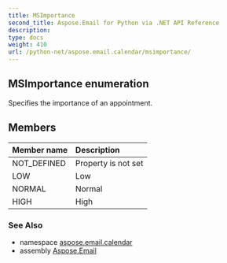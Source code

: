 ```yaml
---
title: MSImportance
second_title: Aspose.Email for Python via .NET API Reference
description: 
type: docs
weight: 410
url: /python-net/aspose.email.calendar/msimportance/
---
```


## MSImportance enumeration

Specifies the importance of an appointment.

## Members
| Member name | Description |
| :- | :- |
|NOT_DEFINED|Property is not set|
|LOW|Low|
|NORMAL|Normal|
|HIGH|High|

### See Also

* namespace [aspose.email.calendar](/email/python-net/aspose.email.calendar/)
* assembly [Aspose.Email](/email/python-net/)

